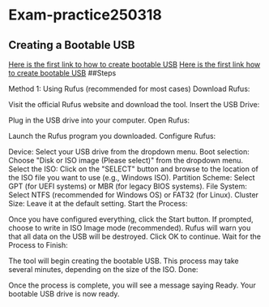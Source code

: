 # Exam-practice250318
## Creating a Bootable USB
[Here is the first link to how to create bootable USB](https://www.youtube.com/watch?v=NSRCZEKDMK8)
[Here is the first link how to create bootable USB](https://www.youtube.com/watch?v=abpAPQH1RsI)
##Steps

Method 1: Using Rufus (recommended for most cases)
Download Rufus:

Visit the official Rufus website and download the tool.
Insert the USB Drive:

Plug in the USB drive into your computer.
Open Rufus:

Launch the Rufus program you downloaded.
Configure Rufus:

Device: Select your USB drive from the dropdown menu.
Boot selection: Choose "Disk or ISO image (Please select)" from the dropdown menu.
Select the ISO: Click on the "SELECT" button and browse to the location of the ISO file you want to use (e.g., Windows ISO).
Partition Scheme: Select GPT (for UEFI systems) or MBR (for legacy BIOS systems).
File System: Select NTFS (recommended for Windows OS) or FAT32 (for Linux).
Cluster Size: Leave it at the default setting.
Start the Process:

Once you have configured everything, click the Start button.
If prompted, choose to write in ISO Image mode (recommended).
Rufus will warn you that all data on the USB will be destroyed. Click OK to continue.
Wait for the Process to Finish:

The tool will begin creating the bootable USB. This process may take several minutes, depending on the size of the ISO.
Done:

Once the process is complete, you will see a message saying Ready. Your bootable USB drive is now ready.
